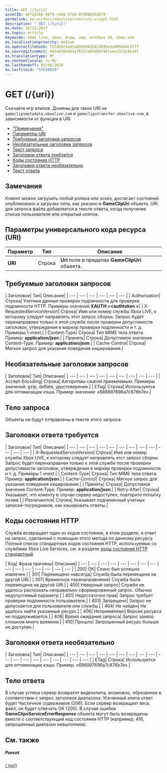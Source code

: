 ```yaml
---
title: GET (/{uri})
assetID: a67a3288-88f9-c504-5fa8-8fd06055d079
permalink: en-us/docs/xboxlive/rest/uri-uriget.html
description: " GET (/{uri})"
ms.date: 10/12/2017
ms.topic: article
keywords: xbox live, xbox, игры, uwp, windows 10, xbox one
ms.localizationpriority: medium
ms.openlocfilehash: 757d84c9ad5a005e042b42d699ada08504dc57ff
ms.sourcegitcommit: b034650b684a767274d5d88746faeea373c8e34f
ms.translationtype: MT
ms.contentlocale: ru-RU
ms.lasthandoff: 03/06/2019
ms.locfileid: "57650619"
---
```

# <a name="get-uri"></a>GET (/{uri})
Скачайте игр клипов. Домены для таких URI не `gameclipsmetadata.xboxlive.com` и `gameclipstransfer.xboxlive.com`, в зависимости от функции в URI.
 
  * ["Примечания"](#ID4EX)
  * [Параметры URI](#ID4EDB)
  * [Требуемые заголовки запросов](#ID4EEC)
  * [Необязательные заголовки запросов](#ID4EQE)
  * [Текст запроса](#ID4EZF)
  * [Заголовки ответа требуется](#ID4EEG)
  * [Коды состояния HTTP](#ID4EYAAC)
  * [Заголовки ответа необязательно](#ID4EOFAC)
  * [Текст ответа](#ID4EOGAC)
 
<a id="ID4EX"></a>

 
## <a name="remarks"></a>Замечания
 
Клиент можно загрузить любой ролика или эскиз, достигает состояния опубликовано и загрузки типа, как указано в **GameClipUri** объекта. URI для запроса файла добавляется в тексте ответа, когда получение списка пользователя или открытый клипов.
  
<a id="ID4EDB"></a>

 
## <a name="uri-parameters"></a>Параметры универсального кода ресурса (URI)
 
| Параметр| Тип| Описание| 
| --- | --- | --- | 
| <b>URI</b>| Строка| <b>Uri</b> поле в пределах <b>GameClipUri</b> объекта.| 
  
<a id="ID4EEC"></a>

 
## <a name="required-request-headers"></a>Требуемые заголовки запросов
 
| Заголовок| Тип| Описание| 
| --- | --- | --- | --- | --- | --- | 
| Authorization| Строка| Учетные данные проверки подлинности для проверки подлинности HTTP. Примеры значений <b>XAUTH =&lt;authtoken ></b>| 
| X-RequestedServiceVersion| Строка| Имя или номер службы Xbox LIVE, к которому следует направлять этот запрос сборки. Запрос будет перенаправлен только к этой службе после проверки допустимости заголовок, утверждения в маркер проверки подлинности и т. д. Примеры 1 vnext.| 
| Content-Type| Строка| Тип MIME тела ответа. Пример: <b>application/json</b>.| 
| Принять| Строка| Допустимое значение Content-Type. Пример: <b>application/json</b>.| 
| Cache-Control| Строка| Мягкое запрос для указания поведения кэширования.| 
  
<a id="ID4EQE"></a>

 
## <a name="optional-request-headers"></a>Необязательные заголовки запросов
 
| Заголовок| Тип| Описание| 
| --- | --- | --- | --- | --- | --- | --- | --- | --- | 
| Accept-Encoding| Строка| Алгоритмы сжатия приемлемым. Примеры значений: gzip, deflate, удостоверение.| 
| ETag| Строка| Используется для оптимизации кэша. Пример значения: «686897696a7c876b7e».| 
  
<a id="ID4EZF"></a>

 
## <a name="request-body"></a>Тело запроса
 
Объекты не будут отправлены в тексте этого запроса.
  
<a id="ID4EEG"></a>

 
## <a name="required-response-headers"></a>Заголовки ответа требуется
 
| Заголовок| Тип| Описание| 
| --- | --- | --- | --- | --- | --- | --- | --- | --- | --- | --- | --- | 
| X-RequestedServiceVersion| Строка| Имя или номер службы Xbox LIVE, к которому следует направлять этот запрос сборки. Запрос будет перенаправлен только к этой службе после проверки допустимости заголовок, утверждения в маркер проверки подлинности и т. д. Примеры 1 vnext.| 
| Content-Type| Строка| Тип MIME тела ответа. Пример: <b>application/json</b>.| 
| Cache-Control| Строка| Мягкое запрос для указания поведения кэширования.| 
| Принять| Строка| Допустимое значение Content-Type. Пример: <b>application/json</b>.| 
| Retry-After| Строка| Указывает, что клиенту в случае сервер недоступен, повторите попытку позже.| 
| Различаются| Строка| Указывает подчиненный учетных записей-посредников, как кэшировать ответы.| 
  
<a id="ID4EYAAC"></a>

 
## <a name="http-status-codes"></a>Коды состояния HTTP
 
Служба возвращает один из кодов состояния, в этом разделе, в ответ на запрос, сделанный с помощью этого метода по данному ресурсу. Полный список стандартных кодов состояния HTTP, используемых со службами Xbox Live Services, см. в разделе [коды состояния HTTP стандартный](../../additional/httpstatuscodes.md).
 
| Код| Фраза причины| Описание| 
| --- | --- | --- | --- | --- | --- | --- | --- | --- | --- | --- | --- | --- | --- | --- | 
| 200| ОК| Сеанс был успешно извлечен.| 
| 301| Перемещено навсегда| Служба была перемещена на другой URI.| 
| 307| Временное перенаправление| Служба была перемещена на другой URI.| 
| 400| Неверный запрос| Службе не удалось распознать неправильно сформированный запрос. Обычно недопустимый параметр.| 
| 401| Недостаточно прав| Запрос требует проверки подлинности пользователя.| 
| 403| Запрещено| Запрос не допускается для пользователя или службы.| 
| 404| Не найден| Не удалось найти указанный ресурс.| 
| 406| Неприемлемо| Версия ресурса не поддерживается.| 
| 408| Время ожидания запроса| Запрос заняло слишком много времени.| 
| 410| Прошло| Запрошенный ресурс больше не доступен.| 
  
<a id="ID4EOFAC"></a>

 
## <a name="optional-response-headers"></a>Заголовки ответа необязательно
 
| Заголовок| Тип| Описание| 
| --- | --- | --- | --- | --- | --- | --- | --- | --- | --- | --- | --- | --- | --- | --- | --- | --- | --- | 
| ETag| Строка| Используется для оптимизации кэша. Пример. «686897696a7c876b7e».| 
  
<a id="ID4EOGAC"></a>

 
## <a name="response-body"></a>Тело ответа
 
<a id="ID4EUGAC"></a>

  
 
В случае успеха сервер возвратит видеоклипа, возможно, обрезанное в соответствии с запрос заголовок диапазона. Усеченный клипа ответ будет Частичное содержимое (206). Если сервер возвращает весь файл, он будет отвечать ОК (200). В случае ошибки **GameClipsServiceErrorResponse** объекта могут быть возвращены вместе с соответствующий код состояния HTTP (например, 416, запрошенный диапазон невыполним).
   
<a id="ID4E4GAC"></a>

 
## <a name="see-also"></a>См. также
 
<a id="ID4E6GAC"></a>

 
##### <a name="parent"></a>Parent 

[/ {uri}](uri-uri.md)

   